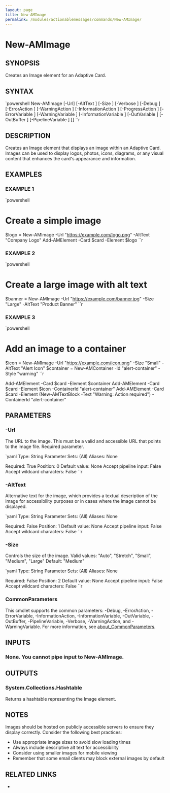 ```yaml
---
layout: page
title: New-AMImage
permalink: /modules/actionablemessages/commands/New-AMImage/
---
```


# New-AMImage

## SYNOPSIS
Creates an Image element for an Adaptive Card.

## SYNTAX

`powershell
New-AMImage [-Url] <String> [-AltText <String>] [-Size <String>] [-Verbose <SwitchParameter>] [-Debug <SwitchParameter>] [-ErrorAction <ActionPreference>] [-WarningAction <ActionPreference>] [-InformationAction <ActionPreference>] [-ProgressAction <ActionPreference>] [-ErrorVariable <String>] [-WarningVariable <String>] [-InformationVariable <String>] [-OutVariable <String>] [-OutBuffer <Int32>] [-PipelineVariable <String>] [<CommonParameters>]
``r

## DESCRIPTION
Creates an Image element that displays an image within an Adaptive Card.
Images can be used to display logos, photos, icons, diagrams, or any visual content
that enhances the card's appearance and information.

## EXAMPLES

### EXAMPLE 1
`powershell
# Create a simple image
$logo = New-AMImage -Url "https://example.com/logo.png" -AltText "Company Logo"
Add-AMElement -Card $card -Element $logo
``r

    

### EXAMPLE 2
`powershell
# Create a large image with alt text
$banner = New-AMImage -Url "https://example.com/banner.jpg" -Size "Large" -AltText "Product Banner"
``r

    

### EXAMPLE 3
`powershell
# Add an image to a container
$icon = New-AMImage -Url "https://example.com/icon.png" -Size "Small" -AltText "Alert Icon"
$container = New-AMContainer -Id "alert-container" -Style "warning"
``r

Add-AMElement -Card $card -Element $container
Add-AMElement -Card $card -Element $icon -ContainerId "alert-container"
Add-AMElement -Card $card -Element (New-AMTextBlock -Text "Warning: Action required") -ContainerId "alert-container"    

## PARAMETERS

### -Url
The URL to the image. This must be a valid and accessible URL that points to the image file.
Required parameter.

`yaml
Type: String
Parameter Sets: (All)
Aliases: None

Required: True
Position: 0
Default value: None
Accept pipeline input: False
Accept wildcard characters: False
``r

### -AltText
Alternative text for the image, which provides a textual description of the image for
accessibility purposes or in cases where the image cannot be displayed.

`yaml
Type: String
Parameter Sets: (All)
Aliases: None

Required: False
Position: 1
Default value: None
Accept pipeline input: False
Accept wildcard characters: False
``r

### -Size
Controls the size of the image.
Valid values: "Auto", "Stretch", "Small", "Medium", "Large"
Default: "Medium"

`yaml
Type: String
Parameter Sets: (All)
Aliases: None

Required: False
Position: 2
Default value: None
Accept pipeline input: False
Accept wildcard characters: False
``r

### CommonParameters
This cmdlet supports the common parameters: -Debug, -ErrorAction, -ErrorVariable, -InformationAction, -InformationVariable, -OutVariable, -OutBuffer, -PipelineVariable, -Verbose, -WarningAction, and -WarningVariable. For more information, see [about_CommonParameters](https://learn.microsoft.com/en-us/powershell/module/microsoft.powershell.core/about/about_commonparameters).

## INPUTS
### None. You cannot pipe input to New-AMImage.

## OUTPUTS
### System.Collections.Hashtable
Returns a hashtable representing the Image element.

## NOTES
Images should be hosted on publicly accessible servers to ensure they display correctly.
Consider the following best practices:

- Use appropriate image sizes to avoid slow loading times
- Always include descriptive alt text for accessibility
- Consider using smaller images for mobile viewing
- Remember that some email clients may block external images by default

## RELATED LINKS
* [](https://adaptivecards.io/explorer/Image.html)

